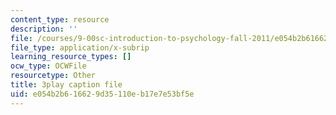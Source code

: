 ```yaml
---
content_type: resource
description: ''
file: /courses/9-00sc-introduction-to-psychology-fall-2011/e054b2b616629d35110eb17e7e53bf5e_Qw4SkvZ03cc.srt
file_type: application/x-subrip
learning_resource_types: []
ocw_type: OCWFile
resourcetype: Other
title: 3play caption file
uid: e054b2b6-1662-9d35-110e-b17e7e53bf5e
---
```

